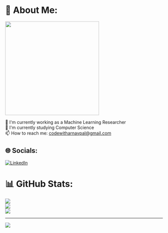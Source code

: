 # 💫 About Me:
<img src="[https://media.giphy.com/media/v1.Y2lkPTc5MGI3NjExdm9ydWwwbnFneWNoMDB5cjh2ejlqN2k4Mno3anM4ZW1hNnQ1amh6OCZlcD12MV9naWZzX3NlYXJjaCZjdD1n/v13zBct4r3aLu/giphy.gif](https://media.giphy.com/media/v1.Y2lkPTc5MGI3NjExdm9ydWwwbnFneWNoMDB5cjh2ejlqN2k4Mno3anM4ZW1hNnQ1amh6OCZlcD12MV9naWZzX3NlYXJjaCZjdD1n/l2YWyKhJdgVR1exy0/giphy.gif)" width="300"/>

🔭 I'm currently working as a Machine Learning Researcher  
🌱 I'm currently studying Computer Science  
📫 How to reach me: codewitharnavpal@gmail.com


## 🌐 Socials:
[![LinkedIn](https://img.shields.io/badge/LinkedIn-%230077B5.svg?logo=linkedin&logoColor=white)](https://www.linkedin.com/in/arnav-pal-331218225/)


# 📊 GitHub Stats:
![](https://github-readme-stats.vercel.app/api?username=m1000t&theme=dark&hide_border=false&include_all_commits=true&count_private=true)<br/>
![](https://nirzak-streak-stats.vercel.app/?user=m1000t&theme=dark&hide_border=false)<br/>
![](https://github-readme-stats.vercel.app/api/top-langs/?username=m1000t&theme=dark&hide_border=false&include_all_commits=true&count_private=true&layout=compact)


---

[![](https://visitcount.itsvg.in/api?id=m1000t&icon=0&color=0)](https://visitcount.itsvg.in)

<!-- Proudly created with GPRM ( https://gprm.itsvg.in ) -->
